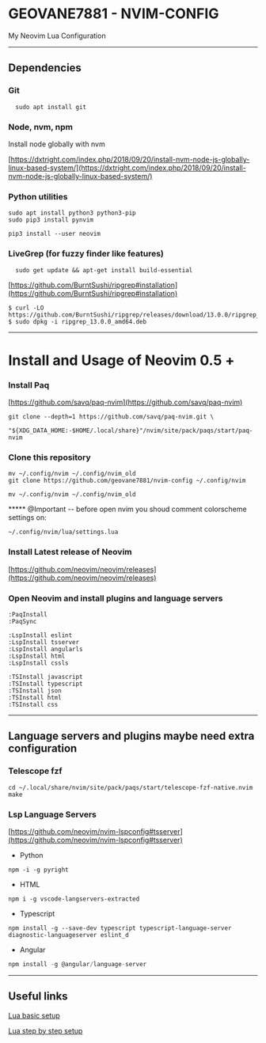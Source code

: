 # GEOVANE7881 - NVIM-CONFIG

My Neovim Lua Configuration

---
## Dependencies

### Git

```
  sudo apt install git
```

### Node, nvm, npm

Install node globally with nvm

[https://dxtright.com/index.php/2018/09/20/install-nvm-node-js-globally-linux-based-system/](https://dxtright.com/index.php/2018/09/20/install-nvm-node-js-globally-linux-based-system/)

### Python utilities

```
sudo apt install python3 python3-pip
sudo pip3 install pynvim

pip3 install --user neovim
```

### LiveGrep (for fuzzy finder like features)


```
  sudo get update && apt-get install build-essential
```

[https://github.com/BurntSushi/ripgrep#installation](https://github.com/BurntSushi/ripgrep#installation)

```
$ curl -LO https://github.com/BurntSushi/ripgrep/releases/download/13.0.0/ripgrep_13.0.0_amd64.deb
$ sudo dpkg -i ripgrep_13.0.0_amd64.deb
```

---
# Install and Usage of Neovim 0.5 +

### Install Paq

[https://github.com/savq/paq-nvim](https://github.com/savq/paq-nvim)

```
git clone --depth=1 https://github.com/savq/paq-nvim.git \
    "${XDG_DATA_HOME:-$HOME/.local/share}"/nvim/site/pack/paqs/start/paq-nvim
```

### Clone this repository

```
mv ~/.config/nvim ~/.config/nvim_old
git clone https://github.com/geovane7881/nvim-config ~/.config/nvim

mv ~/.config/nvim ~/.config/nvim_old
```

***** @Important -- before open nvim you shoud comment colorscheme settings on:

```
~/.config/nvim/lua/settings.lua
```

### Install Latest release of Neovim

[https://github.com/neovim/neovim/releases](https://github.com/neovim/neovim/releases)

### Open Neovim and install plugins and language servers

```
:PaqInstall
:PaqSync

:LspInstall eslint
:LspInstall tsserver
:LspInstall angularls
:LspInstall html
:LspInstall cssls

:TSInstall javascript
:TSInstall typescript
:TSInstall json
:TSInstall html
:TSInstall css
```

---
## Language servers and plugins maybe need extra configuration

### Telescope fzf

```
cd ~/.local/share/nvim/site/pack/paqs/start/telescope-fzf-native.nvim
make
```

### Lsp Language Servers

[https://github.com/neovim/nvim-lspconfig#tsserver](https://github.com/neovim/nvim-lspconfig#tsserver)

- Python

```
npm -i -g pyright
```

- HTML

```
npm i -g vscode-langservers-extracted
```

- Typescript

```
npm install -g --save-dev typescript typescript-language-server diagnostic-languageserver eslint_d
```

- Angular

```jsx
npm install -g @angular/language-server
```

---

## Useful links

[Lua basic setup](https://dev.to/enrsaid)

[Lua step by step setup](https://medium.com/@tiagohs.dev/tudo-que-você-precisa-saber-para-configurar-o-neovim-usando-lua-c58df7b86e54)

